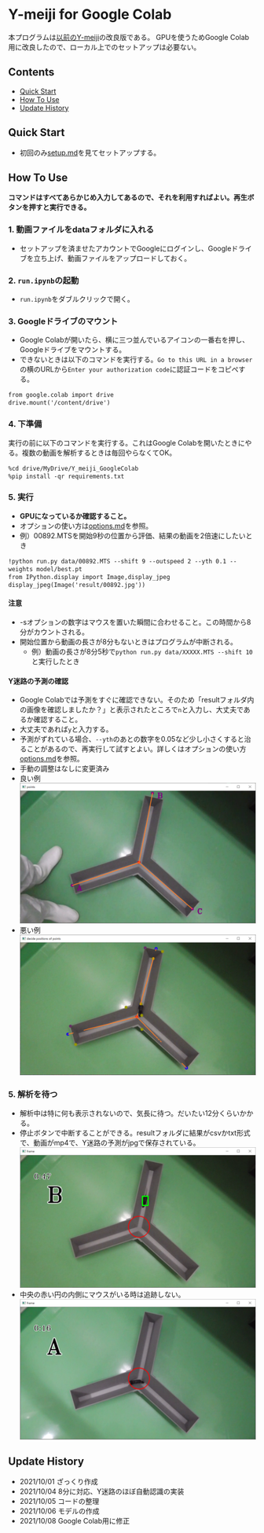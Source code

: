 # Y-meiji for Google Colab
本プログラムは[以前のY-meiji](https://github.com/gran27/Y_meiji)の改良版である。
GPUを使うためGoogle Colab用に改良したので、ローカル上でのセットアップは必要ない。
## Contents
* [Quick Start](#quick-start)
* [How To Use](#how-to-use)
* [Update History](#update-history)
## Quick Start
- 初回のみ[setup.md](docs/setup.md)を見てセットアップする。
## How To Use
**コマンドはすべてあらかじめ入力してあるので、それを利用すればよい。再生ボタンを押すと実行できる。**
### 1. 動画ファイルをdataフォルダに入れる
- セットアップを済ませたアカウントでGoogleにログインし、Googleドライブを立ち上げ、動画ファイルをアップロードしておく。
### 2. `run.ipynb`の起動
- `run.ipynb`をダブルクリックで開く。
### 3. Googleドライブのマウント
- Google Colabが開いたら、横に三つ並んでいるアイコンの一番右を押し、Googleドライブをマウントする。
- できないときは以下のコマンドを実行する。`Go to this URL in a browser`の横のURLから`Enter your authorization code`に認証コードをコピぺする。
```
from google.colab import drive
drive.mount('/content/drive')
```
### 4. 下準備
実行の前に以下のコマンドを実行する。これはGoogle Colabを開いたときにやる。複数の動画を解析するときは毎回やらなくてOK。
```
%cd drive/MyDrive/Y_meiji_GoogleColab
%pip install -qr requirements.txt
```
### 5. 実行
- **GPUになっているか確認すること。**
- オプションの使い方は[options.md](docs/options.md)を参照。
- 例）00892.MTSを開始9秒の位置から評価、結果の動画を2倍速にしたいとき
```
!python run.py data/00892.MTS --shift 9 --outspeed 2 --yth 0.1 --weights model/best.pt
from IPython.display import Image,display_jpeg
display_jpeg(Image('result/00892.jpg'))
```
#### 注意
- -sオプションの数字はマウスを置いた瞬間に合わせること。この時間から8分がカウントされる。
- 開始位置から動画の長さが8分もないときはプログラムが中断される。  
  - 例）動画の長さが8分5秒で`python run.py data/XXXXX.MTS --shift 10`と実行したとき
#### Y迷路の予測の確認
- Google Colabでは予測をすぐに確認できない。そのため「resultフォルダ内の画像を確認しましたか？」と表示されたところで`n`と入力し、大丈夫であるか確認すること。
- 大丈夫であれば`y`と入力する。
- 予測がずれている場合、`--yth`のあとの数字を0.05など少し小さくすると治ることがあるので、再実行して試すとよい。詳しくはオプションの使い方[options.md](docs/options.md)を参照。
- 手動の調整はなしに変更済み
- 良い例
![example_Y](https://github.com/gran27/Y_meiji/blob/main/figs/points_auto.png)
- 悪い例
![example_Y](https://github.com/gran27/Y_meiji/blob/main/figs/points_auto_bad.png)
### 5. 解析を待つ
- 解析中は特に何も表示されないので、気長に待つ。だいたい12分くらいかかる。
- 停止ボタンで中断することができる。resultフォルダに結果がcsvかtxt形式で、動画がmp4で、Y迷路の予測がjpgで保存されている。
![example](https://github.com/gran27/Y_meiji/blob/main/figs/ex_show.png)
- 中央の赤い円の内側にマウスがいる時は追跡しない。
![red circle](https://github.com/gran27/Y_meiji/blob/main/figs/incircle.png)

## Update History
- 2021/10/01 ざっくり作成
- 2021/10/04 8分に対応、Y迷路のほぼ自動認識の実装
- 2021/10/05 コードの整理
- 2021/10/06 モデルの作成
- 2021/10/08 Google Colab用に修正
